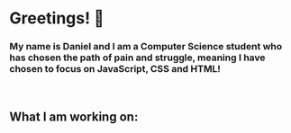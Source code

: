 <h1>Greetings! 🤖</h1>
<h3>My name is Daniel and I am a Computer Science student who has chosen the path of pain and struggle, meaning I have chosen to focus on JavaScript, CSS and HTML!</h3>
</br>
<h2>What I am working on:</h2>

<!--
**recursiveDan/recursiveDan** is a ✨ _special_ ✨ repository because its `README.md` (this file) appears on your GitHub profile.

Here are some ideas to get you started:

- 🔭 I’m currently working on ...
- 🌱 I’m currently learning ...
- 👯 I’m looking to collaborate on ...
- 🤔 I’m looking for help with ...
- 💬 Ask me about ...
- 📫 How to reach me: ...
- 😄 Pronouns: ...
- ⚡ Fun fact: ...
-->
